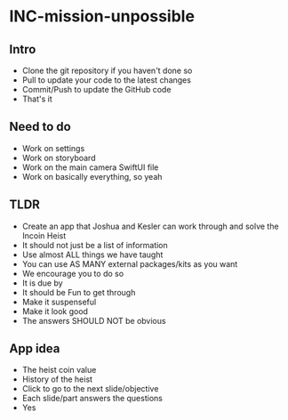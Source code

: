 # INC-mission-unpossible
## Intro
* Clone the git repository if you haven't done so
* Pull to update your code to the latest changes
* Commit/Push to update the GitHub code
* That's it
## Need to do
* Work on settings
* Work on storyboard
* Work on the main camera SwiftUI file
* Work on basically everything, so yeah
## TLDR
* Create an app that Joshua and Kesler can work through and solve the Incoin Heist
* It should not just be a list of information
* Use almost ALL things we have taught
* You can use AS MANY external packages/kits as you want
* We encourage you to do so
* It is due by 
* It should be Fun to get through 
* Make it suspenseful
* Make it look good
* The answers SHOULD NOT be obvious
## App idea
* The heist coin value
* History of the heist
* Click to go to the next slide/objective
* Each slide/part answers the questions
* Yes
